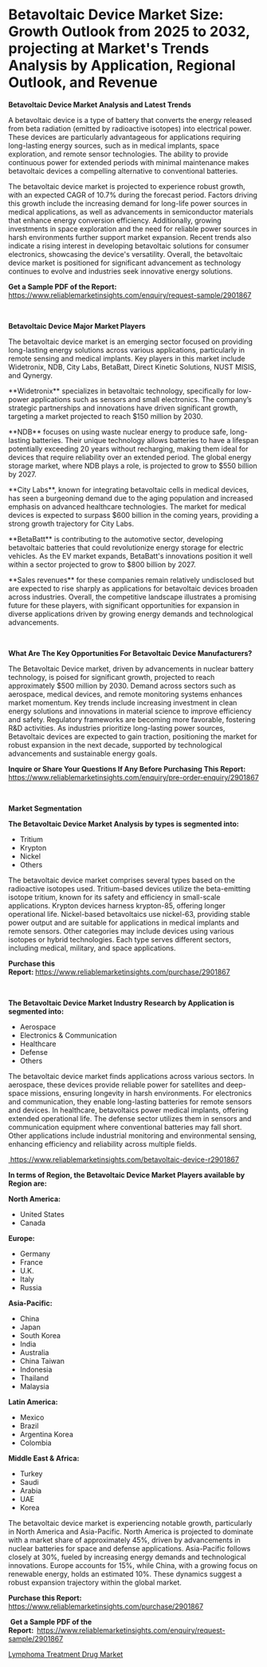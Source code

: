 <p><h1>Betavoltaic Device Market Size: Growth Outlook from 2025 to 2032, projecting at Market's Trends Analysis by Application, Regional Outlook, and Revenue</h1></p><p><strong>Betavoltaic Device Market Analysis and Latest Trends</strong></p>
<p><p>A betavoltaic device is a type of battery that converts the energy released from beta radiation (emitted by radioactive isotopes) into electrical power. These devices are particularly advantageous for applications requiring long-lasting energy sources, such as in medical implants, space exploration, and remote sensor technologies. The ability to provide continuous power for extended periods with minimal maintenance makes betavoltaic devices a compelling alternative to conventional batteries.</p><p>The betavoltaic device market is projected to experience robust growth, with an expected CAGR of 10.7% during the forecast period. Factors driving this growth include the increasing demand for long-life power sources in medical applications, as well as advancements in semiconductor materials that enhance energy conversion efficiency. Additionally, growing investments in space exploration and the need for reliable power sources in harsh environments further support market expansion. Recent trends also indicate a rising interest in developing betavoltaic solutions for consumer electronics, showcasing the device's versatility. Overall, the betavoltaic device market is positioned for significant advancement as technology continues to evolve and industries seek innovative energy solutions.</p></p>
<p><strong>Get a Sample PDF of the Report:&nbsp;</strong> <a href="https://www.reliablemarketinsights.com/enquiry/request-sample/2901867?utm_campaign=1937&utm_medium=2&utm_source=Github&utm_content=ia&utm_term=16032025&utm_id=betavoltaic-device">https://www.reliablemarketinsights.com/enquiry/request-sample/2901867</a></p>
<p>&nbsp;</p>
<p><strong>Betavoltaic Device Major Market Players</strong></p>
<p><p>The betavoltaic device market is an emerging sector focused on providing long-lasting energy solutions across various applications, particularly in remote sensing and medical implants. Key players in this market include Widetronix, NDB, City Labs, BetaBatt, Direct Kinetic Solutions, NUST MISIS, and Qynergy.</p><p>**Widetronix** specializes in betavoltaic technology, specifically for low-power applications such as sensors and small electronics. The company’s strategic partnerships and innovations have driven significant growth, targeting a market projected to reach $150 million by 2030.</p><p>**NDB** focuses on using waste nuclear energy to produce safe, long-lasting batteries. Their unique technology allows batteries to have a lifespan potentially exceeding 20 years without recharging, making them ideal for devices that require reliability over an extended period. The global energy storage market, where NDB plays a role, is projected to grow to $550 billion by 2027.</p><p>**City Labs**, known for integrating betavoltaic cells in medical devices, has seen a burgeoning demand due to the aging population and increased emphasis on advanced healthcare technologies. The market for medical devices is expected to surpass $600 billion in the coming years, providing a strong growth trajectory for City Labs.</p><p>**BetaBatt** is contributing to the automotive sector, developing betavoltaic batteries that could revolutionize energy storage for electric vehicles. As the EV market expands, BetaBatt's innovations position it well within a sector projected to grow to $800 billion by 2027.</p><p>**Sales revenues** for these companies remain relatively undisclosed but are expected to rise sharply as applications for betavoltaic devices broaden across industries. Overall, the competitive landscape illustrates a promising future for these players, with significant opportunities for expansion in diverse applications driven by growing energy demands and technological advancements.</p></p>
<p>&nbsp;</p>
<p><strong>What Are The Key Opportunities For Betavoltaic Device Manufacturers?</strong></p>
<p><p>The Betavoltaic Device market, driven by advancements in nuclear battery technology, is poised for significant growth, projected to reach approximately $500 million by 2030. Demand across sectors such as aerospace, medical devices, and remote monitoring systems enhances market momentum. Key trends include increasing investment in clean energy solutions and innovations in material science to improve efficiency and safety. Regulatory frameworks are becoming more favorable, fostering R&D activities. As industries prioritize long-lasting power sources, Betavoltaic devices are expected to gain traction, positioning the market for robust expansion in the next decade, supported by technological advancements and sustainable energy goals.</p></p>
<p><strong>Inquire or Share Your Questions If Any Before Purchasing This Report:</strong> <a href="https://www.reliablemarketinsights.com/enquiry/pre-order-enquiry/2901867?utm_campaign=1937&utm_medium=2&utm_source=Github&utm_content=ia&utm_term=16032025&utm_id=betavoltaic-device">https://www.reliablemarketinsights.com/enquiry/pre-order-enquiry/2901867</a></p>
<p>&nbsp;</p>
<p><strong>Market Segmentation</strong></p>
<p><strong>The Betavoltaic Device Market Analysis by types is segmented into:</strong></p>
<p><ul><li> Tritium</li><li>Krypton</li><li>Nickel</li><li>Others </li></ul></p>
<p><p>The betavoltaic device market comprises several types based on the radioactive isotopes used. Tritium-based devices utilize the beta-emitting isotope tritium, known for its safety and efficiency in small-scale applications. Krypton devices harness krypton-85, offering longer operational life. Nickel-based betavoltaics use nickel-63, providing stable power output and are suitable for applications in medical implants and remote sensors. Other categories may include devices using various isotopes or hybrid technologies. Each type serves different sectors, including medical, military, and space applications.</p></p>
<p><strong>Purchase this Report:&nbsp;</strong><a href="https://www.reliablemarketinsights.com/purchase/2901867?utm_campaign=1937&utm_medium=2&utm_source=Github&utm_content=ia&utm_term=16032025&utm_id=betavoltaic-device">https://www.reliablemarketinsights.com/purchase/2901867</a></p>
<p>&nbsp;</p>
<p><strong>The Betavoltaic Device Market Industry Research by Application is segmented into:</strong></p>
<p><ul><li> Aerospace</li><li>Electronics & Communication</li><li>Healthcare</li><li>Defense</li><li>Others </li></ul></p>
<p><p>The betavoltaic device market finds applications across various sectors. In aerospace, these devices provide reliable power for satellites and deep-space missions, ensuring longevity in harsh environments. For electronics and communication, they enable long-lasting batteries for remote sensors and devices. In healthcare, betavoltaics power medical implants, offering extended operational life. The defense sector utilizes them in sensors and communication equipment where conventional batteries may fall short. Other applications include industrial monitoring and environmental sensing, enhancing efficiency and reliability across multiple fields.</p></p>
<p><a href="https://www.reliablemarketinsights.com/betavoltaic-device-r2901867?utm_campaign=1937&utm_medium=2&utm_source=Github&utm_content=ia&utm_term=16032025&utm_id=betavoltaic-device">&nbsp;https://www.reliablemarketinsights.com/betavoltaic-device-r2901867</a></p>
<p><strong>In terms of Region, the Betavoltaic Device Market Players available by Region are:</strong></p>
<p>
    <p> <strong> North America: </strong>
        <ul>
            <li>United States</li>
            <li>Canada</li>
        </ul>
        </p> 
    <p> <strong> Europe: </strong>
        <ul>
            <li>Germany</li>
            <li>France</li>
            <li>U.K.</li>
            <li>Italy</li>
            <li>Russia</li>
        </ul>
        </p> 
    <p> <strong> Asia-Pacific: </strong>
        <ul>
            <li>China</li>
            <li>Japan</li>
            <li>South Korea</li>
            <li>India</li>
            <li>Australia</li>
            <li>China Taiwan</li>
            <li>Indonesia</li>
            <li>Thailand</li>
            <li>Malaysia</li>
        </ul>
        </p> 
    <p> <strong> Latin America: </strong>
        <ul>
            <li>Mexico</li>
            <li>Brazil</li>
            <li>Argentina Korea</li>
            <li>Colombia</li>
        </ul>
        </p> 
    <p> <strong> Middle East & Africa: </strong>
        <ul>
            <li>Turkey</li>
            <li>Saudi</li>
            <li>Arabia</li>
            <li>UAE</li>
            <li>Korea</li>
        </ul>
    </p>
    </p>
<p><p>The betavoltaic device market is experiencing notable growth, particularly in North America and Asia-Pacific. North America is projected to dominate with a market share of approximately 45%, driven by advancements in nuclear batteries for space and defense applications. Asia-Pacific follows closely at 30%, fueled by increasing energy demands and technological innovations. Europe accounts for 15%, while China, with a growing focus on renewable energy, holds an estimated 10%. These dynamics suggest a robust expansion trajectory within the global market.</p></p>
<p><strong>Purchase this Report: </strong><a href="https://www.reliablemarketinsights.com/purchase/2901867?utm_campaign=1937&utm_medium=2&utm_source=Github&utm_content=ia&utm_term=16032025&utm_id=betavoltaic-device">https://www.reliablemarketinsights.com/purchase/2901867</a></p>
<p>&nbsp;<strong>Get a Sample PDF of the Report:&nbsp;&nbsp;</strong><a href="https://www.reliablemarketinsights.com/enquiry/request-sample/2901867?utm_campaign=1937&utm_medium=2&utm_source=Github&utm_content=ia&utm_term=16032025&utm_id=betavoltaic-device">https://www.reliablemarketinsights.com/enquiry/request-sample/2901867</a></p>
<p><strong></strong></p>
<p><p><a href="https://github.com/bmorecock/Market-Research-Report-List-6/blob/main/lymphoma-treatment-drug-market.md?utm_campaign=1937&utm_medium=2&utm_source=Github&utm_content=ia&utm_term=16032025&utm_id=betavoltaic-device">Lymphoma Treatment Drug Market</a></p></p>